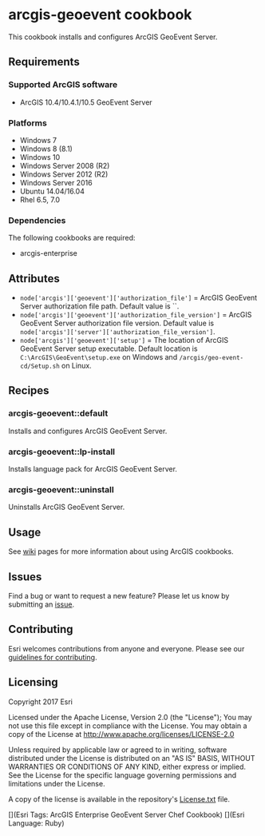 arcgis-geoevent cookbook
===============

This cookbook installs and configures ArcGIS GeoEvent Server.

Requirements
------------

### Supported ArcGIS software

* ArcGIS 10.4/10.4.1/10.5 GeoEvent Server

### Platforms

* Windows 7
* Windows 8 (8.1)
* Windows 10
* Windows Server 2008 (R2)
* Windows Server 2012 (R2)
* Windows Server 2016
* Ubuntu 14.04/16.04 
* Rhel 6.5, 7.0

### Dependencies
The following cookbooks are required:

* arcgis-enterprise

Attributes
----------

* `node['arcgis']['geoevent']['authorization_file']` = ArcGIS GeoEvent Server authorization file path. Default value is ``.
* `node['arcgis']['geoevent']['authorization_file_version']` = ArcGIS GeoEvent Server authorization file version. Default value is `node['arcgis']['server']['authorization_file_version']`.
* `node['arcgis']['geoevent']['setup']` = The location of ArcGIS GeoEvent Server setup executable. Default location is `C:\ArcGIS\GeoEvent\setup.exe` on Windows and `/arcgis/geo-event-cd/Setup.sh` on Linux.


Recipes
-------

### arcgis-geoevent::default
Installs and configures ArcGIS GeoEvent Server.

### arcgis-geoevent::lp-install
Installs language pack for ArcGIS GeoEvent Server.

### arcgis-geoevent::uninstall
Uninstalls ArcGIS GeoEvent Server.


Usage
-----

See [wiki](https://github.com/Esri/arcgis-cookbook/wiki) pages for more information about using ArcGIS cookbooks.

## Issues

Find a bug or want to request a new feature?  Please let us know by submitting an [issue](https://github.com/Esri/arcgis-cookbook/issues).

## Contributing

Esri welcomes contributions from anyone and everyone. Please see our [guidelines for contributing](https://github.com/esri/contributing).

Licensing
---------

Copyright 2017 Esri

Licensed under the Apache License, Version 2.0 (the "License");
You may not use this file except in compliance with the License.
You may obtain a copy of the License at
   http://www.apache.org/licenses/LICENSE-2.0

Unless required by applicable law or agreed to in writing, software
distributed under the License is distributed on an "AS IS" BASIS,
WITHOUT WARRANTIES OR CONDITIONS OF ANY KIND, either express or implied.
See the License for the specific language governing permissions and
limitations under the License.

A copy of the license is available in the repository's [License.txt](https://github.com/Esri/arcgis-cookbook/blob/master/License.txt?raw=true) file.

[](Esri Tags: ArcGIS Enterprise GeoEvent Server Chef Cookbook)
[](Esri Language: Ruby)
